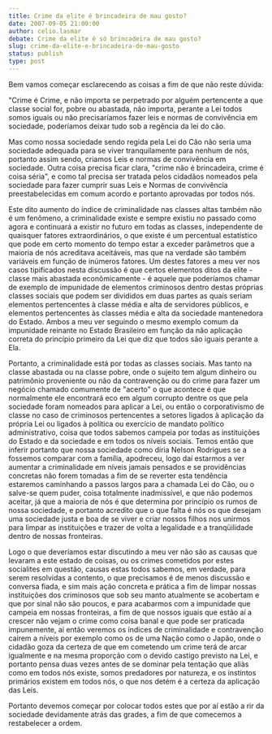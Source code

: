 ```yaml
---
title: Crime da elite é brincadeira de mau gosto?
date: 2007-09-05 21:00:00
author: celio.lasmar
debate: Crime da elite é só brincadeira de mau gosto?
slug: crime-da-elite-e-brincadeira-de-mau-gosto
status: publish 
type: post
---
```


Bem vamos começar esclarecendo as coisas a fim de que não reste dúvida:  

 "Crime é Crime, e não importa se perpetrado por alguém pertencente a que classe social for, pobre ou abastada, não importa, perante a Lei todos somos iguais ou não precisaríamos fazer leis e normas de convivência em sociedade, poderíamos deixar tudo sob a regência da lei do cão.  

Mas como nossa sociedade sendo regida pela Lei do Cão não seria uma sociedade adequada para se viver tranquilamente para nenhum de nós, portanto assim sendo, criamos Leis e normas de convivência em sociedade. Outra coisa precisa ficar clara, "crime não é brincadeira, crime é coisa séria", e como tal precisa ser tratada pelos cidadãos nomeados pela sociedade para fazer cumprir suas Leis e Normas de convivência preestabelecidas em comum acordo e portanto aprovadas por todos nós.  

Este dito aumento do índice de criminalidade nas classes altas também não é um fenômeno, a criminalidade existe e sempre existiu no passado como agora e continuará a existir no futuro em todas as classes, independente de quaisquer fatores extraordinários, o que existe é um percentual estatístico que pode em certo momento do tempo estar a exceder parâmetros que a maioria de nós acreditava aceitáveis, mas que na verdade são também variáveis em função de inúmeros fatores. Um destes fatores a meu ver nos casos tipificados nesta discussão é que certos elementos ditos da elite - classe mais abastada econômicamente - é aquele que poderíamos chamar de exemplo de impunidade de elementos criminosos dentro destas próprias classes sociais que podem ser divididos em duas partes as quais seriam elementos pertencentes à classe média e alta de servidores públicos, e elementos pertencentes às classes média e alta da sociedade mantenedora do Estado. Ambos a meu ver seguindo o mesmo exemplo comum da impunidade reinante no Estado Brasileiro em função da não aplicação correta do princípio primeiro da Lei que diz que todos são iguais perante a Ela.  

Portanto, a criminalidade está por todas as classes sociais. Mas tanto na classe abastada ou na classe pobre, onde o sujeito tem algum dinheiro ou patrimônio proveniente ou não da contravenção ou do crime para fazer um negócio chamado comumente de "acerto" o que acontece é que normalmente ele encontrará eco em algum corrupto dentre os que pela sociedade foram nomeados para aplicar a Lei, ou então o corporativismo de classe no caso de criminosos pertencentes a setores ligados à aplicação da própria Lei ou ligados à política ou exercício de mandato político administrativo, coisa que todos sabemos campeia por todas as instituições do Estado e da sociedade e em todos os níveis sociais. Temos então que inferir portanto que nossa sociedade como diria Nelson Rodrigues se a fossemos comparar com a família, apodreceu, logo daí estarmos a ver aumentar a criminalidade em níveis jamais pensados e se providências concretas não forem tomadas a fim de se reverter esta tendência estaremos caminhando a passos largos para a chamada Lei do Cão, ou o salve-se quem puder, coisa totalmente inadmissível, e que não podemos aceitar, já que a maioria de nós é que determina por princípio os rumos de nossa sociedade, e portanto acredito que o que falta é nós os que desejam uma sociedade justa e boa de se viver e criar nossos filhos nos unirmos para limpar as instituições e trazer de volta a legalidade e a tranqüilidade dentro de nossas fronteiras.  

Logo o que deveríamos estar discutindo a meu ver não são as causas que levaram a este estado de coisas, ou os crimes cometidos por estes socialites em questão, causas estas todos sabemos, em verdade, para serem resolvidas a contento, o que precisamos é de menos discussão e conversa fiada, e sim mais ação concreta e prática a fim de limpar nossas instituições dos criminosos que sob seu manto atualmente se acobertam e que por sinal não são poucos, e para acabarmos com a impunidade que campeia em nossas fronteiras, a fim de que nossos iguais que estão aí a crescer não vejam o crime como coisa banal e que pode ser praticada impunemente, aí então veremos os índices de criminalidade e contravenção caírem a níveis por exemplo como os de uma Nação como o Japão, onde o cidadão goza da certeza de que em cometendo um crime terá de arcar igualmente e na mesma proporção com o devido castigo previsto na Lei, e portanto pensa duas vezes antes de se dominar pela tentação que aliàs como em todos nós existe, somos predadores por natureza, e os instintos primários existem em todos nós, o que nos detém é a certeza da aplicação das Leis.  

Portanto devemos começar por colocar todos estes que por aí estão a rir da sociedade devidamente atrás das grades, a fim de que comecemos a restabelecer a ordem.  

